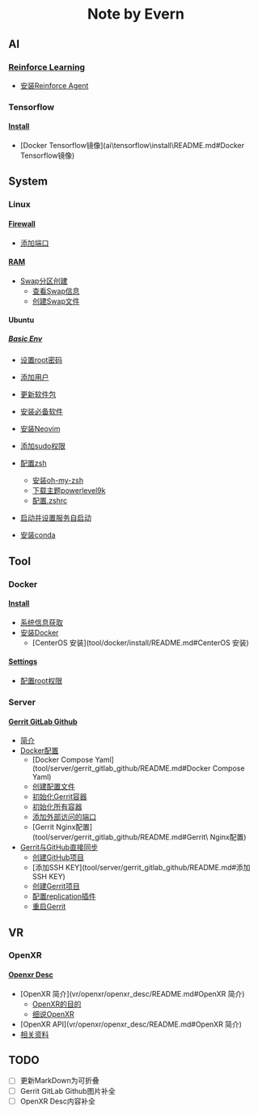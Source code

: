 <center>
    <h1>
        Note by Evern
    </h1>
</center>

## AI

### [Reinforce Learning](ai/reinforce_learning/README.md)

* [安装Reinforce Agent](ai/reinforce_learning/README.md#安装ReinforceAgent)

###  Tensorflow

#### [Install](ai\tensorflow\install\README.md)

* [Docker Tensorflow镜像](ai\tensorflow\install\README.md#Docker Tensorflow镜像)

## System

### Linux

#### [Firewall](system/linux/FIREWALL.md)

* [添加端口](system/linux/FIREWALL.md#添加端口)

#### [RAM](system/linux/RAM.md)

* [Swap分区创建](system/linux/RAM.md#Swap分区创建)
  * [查看Swap信息](system/linux/RAM.md#查看Swap信息)
  * [创建Swap文件](system/linux/RAM.md#创建Swap文件)

#### Ubuntu

##### [Basic Env](system/linux/ubuntu/basic_env/README.md)

* [设置root密码](system/linux/ubuntu/basic_env/README.md#设置root密码)
* [添加用户](system/linux/ubuntu/basic_env/README.md#添加用户)
* [更新软件包](system/linux/ubuntu/basic_env/README.md#更新软件包)
* [安装必备软件](system/linux/ubuntu/basic_env/README.md#安装必备软件)
* [安装Neovim](system/linux/ubuntu/basic_env/README.md#安装Neovim)
* [添加sudo权限](system/linux/ubuntu/basic_env/README.md#添加sudo权限)
* [配置zsh](system/linux/ubuntu/basic_env/README.md#配置zsh)
  * [安装oh-my-zsh](system/linux/ubuntu/basic_env/README.md#安装oh-my-zsh)
  * [下载主题powerlevel9k](system/linux/ubuntu/basic_env/README.md#下载主题powerlevel9k)
  * [配置.zshrc](system/linux/ubuntu/basic_env/README.md#配置.zshrc)

* [启动并设置服务自启动](system/linux/ubuntu/basic_env/README.md#启动并设置服务自启动)
* [安装conda](system/linux/ubuntu/basic_env/README.md#安装conda)

## Tool

### Docker

#### [Install](tool/docker/install/README.md)

* [系统信息获取](tool/docker/install/README.md#系统信息获取)
* [安装Docker](tool/docker/install/README.md#安装Docker)
  * [CenterOS 安装](tool/docker/install/README.md#CenterOS 安装)

#### [Settings](tool/docker/settings/README.md)

* [配置root权限](tool/docker/settings/README.md#配置root权限)

### Server

#### [Gerrit GitLab Github](tool/server/gerrit_gitlab_github/README.md)

* [简介](tool/server/gerrit_gitlab_github/README.md#简介)
* [Docker配置](tool/server/gerrit_gitlab_github/README.md#Docker配置)
  * [Docker Compose Yaml](tool/server/gerrit_gitlab_github/README.md#Docker Compose Yaml)
  * [创建配置文件](tool/server/gerrit_gitlab_github/README.md#创建配置文件)
  * [初始化Gerrit容器](tool/server/gerrit_gitlab_github/README.md#初始化Gerrit容器)
  * [初始化所有容器](tool/server/gerrit_gitlab_github/README.md#初始化所有容器)
  * [添加外部访问的端口](tool/server/gerrit_gitlab_github/README.md#添加外部访问的端口)
  * [Gerrit Nginx配置](tool/server/gerrit_gitlab_github/README.md#Gerrit\ Nginx配置)
* [Gerrit与GitHub直接同步](tool/server/gerrit_gitlab_github/README.md#Gerrit与GitHub直接同步)
  * [创建GitHub项目](tool/server/gerrit_gitlab_github/README.md#创建GitHub项目)
  * [添加SSH KEY](tool/server/gerrit_gitlab_github/README.md#添加SSH KEY)
  * [创建Gerrit项目](tool/server/gerrit_gitlab_github/README.md#创建Gerrit项目)
  * [配置replication插件](tool/server/gerrit_gitlab_github/README.md#配置replication插件)
  * [重启Gerrit](tool/server/gerrit_gitlab_github/README.md#重启Gerrit)

## VR

### OpenXR

#### [Openxr Desc](vr/openxr/openxr_desc/README.md)

* [OpenXR 简介](vr/openxr/openxr_desc/README.md#OpenXR 简介)
  * [OpenXR的目的](vr/openxr/openxr_desc/README.md#OpenXR的目的)
  * [细说OpenXR](vr/openxr/openxr_desc/README.md#细说OpenXR)
* [OpenXR API](vr/openxr/openxr_desc/README.md#OpenXR 简介)
* [相关资料 ](vr/openxr/openxr_desc/README.md#相关资料 )

## TODO

* [ ] 更新MarkDown为可折叠
* [ ] Gerrit GitLab Github图片补全
* [ ] OpenXR Desc内容补全
